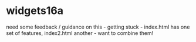 # widgets16a

need some feedback / guidance on this - getting stuck - index.html has one set of features, index2.html another - want to combine them!
